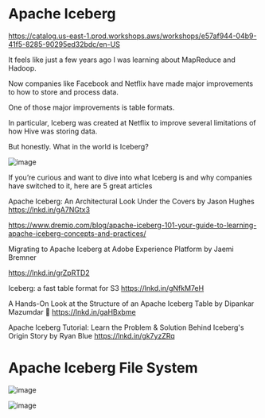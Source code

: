 # Apache Iceberg

https://catalog.us-east-1.prod.workshops.aws/workshops/e57af944-04b9-41f5-8285-90295ed32bdc/en-US

It feels like just a few years ago I was learning about MapReduce and Hadoop.

Now companies like Facebook and Netflix have made major improvements to how to store and process data.

One of those major improvements is table formats.

In particular, Iceberg was created at Netflix to improve several limitations of how Hive was storing data.

But honestly. What in the world is Iceberg?

![image](https://user-images.githubusercontent.com/5849522/227791239-b1e9c049-2a2f-4115-876d-6695d813699f.png)


If you’re curious and want to dive into what Iceberg is and why companies have switched to it, here are 5 great articles



Apache Iceberg: An Architectural Look Under the Covers by Jason Hughes
https://lnkd.in/gA7NGtx3


https://www.dremio.com/blog/apache-iceberg-101-your-guide-to-learning-apache-iceberg-concepts-and-practices/

Migrating to Apache Iceberg at Adobe Experience Platform by Jaemi Bremner

https://lnkd.in/grZpRTD2

Iceberg: a fast table format for S3
https://lnkd.in/gNfkM7eH

A Hands-On Look at the Structure of an Apache Iceberg Table by Dipankar Mazumdar 🥑
https://lnkd.in/gaHBxbme

Apache Iceberg Tutorial: Learn the Problem & Solution Behind Iceberg's Origin Story by Ryan Blue
https://lnkd.in/gk7yzZRq


# Apache Iceberg File System
![image](https://user-images.githubusercontent.com/5849522/184539183-8689f258-3394-47dd-a776-42780d2601a0.png)


![image](https://user-images.githubusercontent.com/5849522/180830422-a520558f-e500-4f18-8ac3-5f96276f557a.png)
